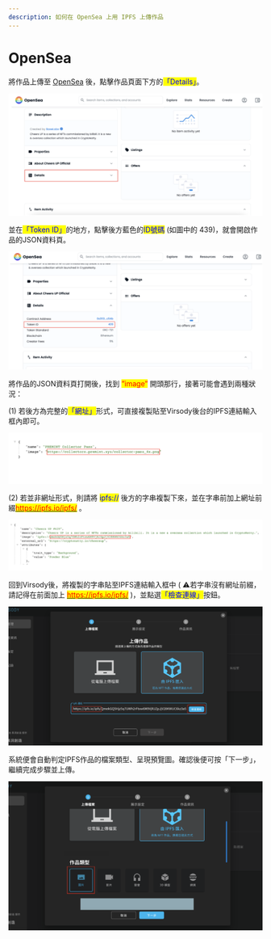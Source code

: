 ```yaml
---
description: 如何在 OpenSea 上用 IPFS 上傳作品
---
```


# OpenSea

將作品上傳至 [OpenSea](https://opensea.io/) 後，點擊作品頁面下方的<mark style="color:blue;">「Details」</mark>。

![](<../../../.gitbook/assets/截圖 2022-06-07 下午3.22.16.png>)

並在<mark style="color:blue;">「Token ID」</mark>的地方，點擊後方藍色的<mark style="color:blue;">ID號碼</mark> (如圖中的 439)，就會開啟作品的JSON資料頁。

![](<../../../.gitbook/assets/截圖 2022-06-07 下午3.27.40.png>)

將作品的JSON資料頁打開後，找到 <mark style="color:red;">”image”</mark> 開頭那行，接著可能會遇到兩種狀況：

(1) 若後方為完整的<mark style="color:blue;">「網址」</mark>形式，可直接複製貼至Virsody後台的IPFS連結輸入框內即可。

![](<../../../.gitbook/assets/截圖 2022-06-13 上午1.33.31.png>)

(2) 若並非網址形式，則請將 <mark style="color:blue;">ipfs://</mark>  後方的字串複製下來，並在字串前加上網址前綴[<mark style="color:red;">https://ipfs.io/ipfs/</mark>](https://ipfs.io/ipfs/) <mark style="color:red;"></mark> 。

![](<../../../.gitbook/assets/截圖 2022-06-10 下午6.16.36.png>)

回到Virsody後，將複製的字串貼至IPFS連結輸入框中 ( ⚠️若字串沒有網址前綴，請記得在前面加上 [<mark style="color:red;">https://ipfs.io/ipfs/</mark>](https://ipfs.io/ipfs/) <mark style="color:red;"></mark> )，並點選<mark style="color:blue;">「檢查連線」</mark>按鈕。

![](<../../../.gitbook/assets/截圖 2022-06-07 下午3.46.16.png>)

系統便會自動判定IPFS作品的檔案類型、呈現預覽圖。確認後便可按「下一步」，繼續完成步驟並上傳。

![](<../../../.gitbook/assets/截圖 2022-06-07 下午4.04.57.png>)

